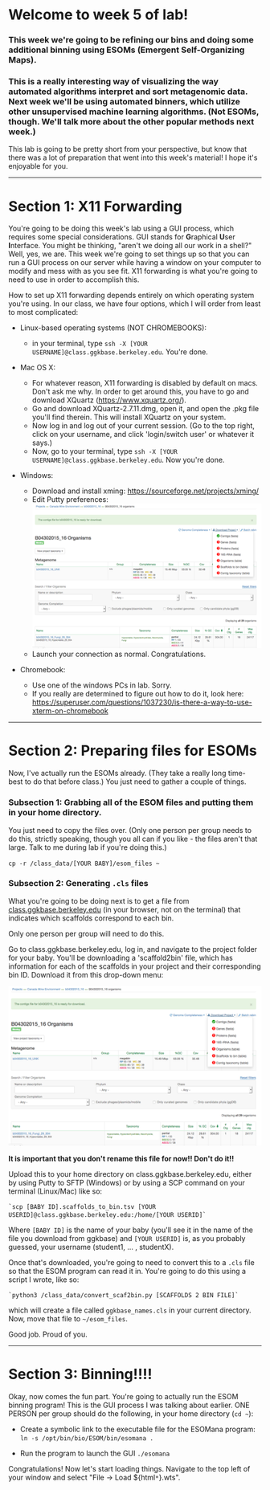 # Welcome to week 5 of lab! 


### This week we're going to be refining our bins and doing some additional binning using ESOMs (Emergent Self-Organizing Maps).


### This is a really interesting way of visualizing the way automated algorithms interpret and sort metagenomic data. Next week we'll be using automated binners, which utilize other unsupervised machine learning algorithms. (Not ESOMs, though. We'll talk more about the other popular methods next week.)

This lab is going to be pretty short from your perspective, but know that there was a lot of preparation that went into this week's material! I hope it's enjoyable for you.


---

# Section 1: X11 Forwarding

You're going to be doing this week's lab using a GUI process, which requires some special considerations. GUI stands for **G**raphical **U**ser **I**nterface. You might be thinking, "aren't we doing all our work in a shell?" Well, yes, we are. This week we're going to set things up so that you can run a GUI process on our server while having a window on your computer to modify and mess with as you see fit. X11 forwarding is what you're going to need to use in order to accomplish this.

How to set up X11 forwarding depends entirely on which operating system you're using. In our class, we have four options, which I will order from least to most complicated:

- Linux-based operating systems (NOT CHROMEBOOKS):
    - in your terminal, type `ssh -X [YOUR USERNAME]@class.ggkbase.berkeley.edu`. You're done.
    
- Mac OS X:
    - For whatever reason, X11 forwarding is disabled by default on macs. Don't ask me why. In order to get around this, you have to go and download XQuartz (https://www.xquartz.org/).
    - Go and download XQuartz-2.7.11.dmg, open it, and open the .pkg file you'll find therein. This will install XQuartz on your system.
    - Now log in and log out of your current session. (Go to the top right, click on your username, and click 'login/switch user' or whatever it says.)
    - Now, go to your terminal, type `ssh -X [YOUR USERNAME]@class.ggkbase.berkeley.edu`. Now you're done.
    
    
- Windows:
    - Download and install xming: https://sourceforge.net/projects/xming/
    - Edit Putty preferences:
    ![enable_putty](X11_putty.png)
    - Launch your connection as normal. Congratulations.

- Chromebook:
    - Use one of the windows PCs in lab. Sorry.
    - If you really are determined to figure out how to do it, look here: https://superuser.com/questions/1037230/is-there-a-way-to-use-xterm-on-chromebook
    
    
---

# Section 2: Preparing files for ESOMs

Now, I've actually run the ESOMs already. (They take a really long time- best to do that before class.) You just need to gather a couple  of things.

### Subsection 1: Grabbing all of the ESOM files and putting them in your home directory.

You just need to copy the files over. (Only one person per group needs to do this, strictly speaking, though you all can if you like - the files aren't that large. Talk to me during lab if you're doing this.)

`cp -r /class_data/[YOUR BABY]/esom_files ~`

### Subsection 2: Generating `.cls` files

What you're going to be doing next is to get a file from <a href=class.ggkbase.berkeley.edu>class.ggkbase.berkeley.edu</a> (in your browser, not on the terminal) that indicates which scaffolds correspond to each bin. 

Only one person per group will need to do this.

Go to class.ggkbase.berkeley.edu, log in, and navigate to the project folder for your baby. You'll be downloading a 'scaffold2bin' file, which has information for each of the scaffolds in your project and their corresponding bin ID. Download it from this drop-down menu:

![download_scaf2bin](scaf2bin_ggkbase.png)

**It is important that you don't rename this file for now!! Don't do it!!**

Upload this to your home directory on class.ggkbase.berkeley.edu, either by using Putty to SFTP (Windows) or by using a SCP command on your terminal (Linux/Mac) like so:

    `scp [BABY ID].scaffolds_to_bin.tsv [YOUR USERID]@class.ggkbase.berkeley.edu:/home/[YOUR USERID]`
    
Where `[BABY ID]` is the name of your baby (you'll see it in the name of the file you download from ggkbase) and `[YOUR USERID]` is, as you probably guessed, your username (student1, ... , studentX).

Once that's downloaded, you're going to need to convert this to a `.cls` file so that the ESOM program can read it in. You're going to do this using a script I wrote, like so:

    `python3 /class_data/convert_scaf2bin.py [SCAFFOLDS 2 BIN FILE]`
    
which will create a file called `ggkbase_names.cls` in your current directory. Now, move that file to `~/esom_files`. 

Good job. Proud of you.

---

# Section 3: Binning!!!!

Okay, now comes the fun part. You're going to actually run the ESOM binning program! This is the GUI process I was talking about earlier. ONE PERSON per group should do the following, in your home directory (`cd ~`):


- Create a symbolic link to the executable file for the ESOMana program:
    `ln -s /opt/bin/bio/ESOM/bin/esomana .`
    
- Run the program to launch the GUI
    `./esomana`
    
 Congratulations! Now let's start loading things. Navigate to the top left of your window and select "File -> Load ${html`*`}.wts".
